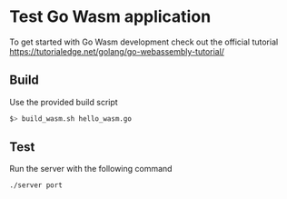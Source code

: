 # Test Go Wasm application

To get started with Go Wasm development check out the official tutorial https://tutorialedge.net/golang/go-webassembly-tutorial/

## Build

Use the provided build script

```bash
$> build_wasm.sh hello_wasm.go
```

## Test

Run the server with the following command

```bash
./server port
```